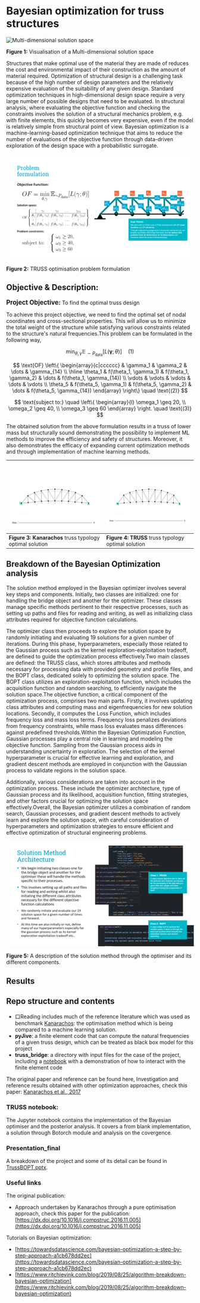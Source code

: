 # Bayesian optimization for truss structures

![Multi-dimensional solution space]("https://www.mathworks.com/help/examples/stats/win64/ParellelBayeianOptimizationExample_01.png")

**Figure 1:** Visualisation of a Multi-dimensional solution space

Structures that make optimal use of the material they are made of reduces the cost and environmental impact of their construction as the amount of material required. Optimization of structural design is a challenging task because of the high number of design parameters and the relatively expensive evaluation of the suitability of any given design. Standard optimization techniques in high-dimensional design space require a very large number of possible designs that need to be evaluated. In structural analysis, where evaluating the objective function and checking the constraints involves the solution of a structural mechanics problem, e.g. with finite elements, this quickly becomes very expensive, even if the model is relatively simple from structural point of view. Bayesian optimization is a machine-learning-based optimization technique that aims to reduce the number of evaluations of the objective function through data-driven exploration of the design space with a probabilistic surrogate.

![TRUSS optimal solution](reading/Figures/solution_approach/TrussBOPT_formulation.png)

**Figure 2:** TRUSS optimisation problem formulation

## Objective & Description:

<span style="font-size: larger;"><B>Project Objective:</B></span> To find the optimal truss design

To achieve this project objective, we need to find the optimal set of nodal coordinates and cross-sectional properties. This will allow us to minimize the total weight of the structure while satisfying various constraints related to the structure's natural frequencies.This problem can be formulated in the following way,

$$
\min_{\theta,\gamma} \mathbb{E}_{\sim P_{\text{data}}}[L(\mathbf{\gamma };\theta)] \quad \text{(1)}
$$

$$
\text{OF} \left\{
\begin{array}{c|cccccc}
& \gamma_1 & \gamma_2 & \dots & \gamma_{14} \\ \hline
\theta_1 & f(\theta_1, \gamma_1) & f(\theta_1, \gamma_2) & \dots & f(\theta_1, \gamma_{14}) \\
\vdots  & \vdots  & \vdots  & \dots  & \vdots \\
\theta_5 & f(\theta_5, \gamma_1) & f(\theta_5, \gamma_2) & \dots & f(\theta_5, \gamma_{14})
\end{array} 
\right\} \quad \text{(2)}
$$

$$
\text{subject to:} \quad \left\{
\begin{array}{l}
\omega_1 \geq 20, \\
\omega_2 \geq 40, \\
\omega_3 \geq 60
\end{array}
\right. \quad \text{(3)}
$$

The obtained solution from the above formulation results in a truss of lower mass but structurally sound demonstrating the possibility to implement ML methods to improve the efficiency and safety of structures. Moreover, it also demonstrates the efficacy of expanding current optimization methods and through implementation of machine learning methods.

| ![Kanarachos optimal Solution](reading/Figures/truss_solutions/Kanarachos_Opt.png) | ![TRUSS optimal solution](reading/Figures/truss_solutions/TRUSS_Opt.png) |
|----------------------------------------------------------------------------------------------------------|--------------------------------------------------------------------------------------------------|
|**Figure 3:** **Kanarachos** truss typology optimal solution  | **Figure 4:** **TRUSS** truss typology optimal solution  |

## Breakdown of the Bayesian Optimization analysis

The solution method employed in the Bayesian optimizer involves several key steps and components. Initially, two classes are initialized: one for handling the bridge object and another for the optimizer. These classes manage specific methods pertinent to their respective processes, such as setting up paths and files for reading and writing, as well as initializing class attributes required for objective function calculations.

The optimizer class then proceeds to explore the solution space by randomly initiating and evaluating 19 solutions for a given number of iterations. During this phase, hyperparameters, especially those related to the Gaussian process such as the kernel exploration-exploitation tradeoff, are defined to guide the optimization process effectively.Two main classes are defined: the TRUSS class, which stores attributes and methods necessary for processing data with provided geometry and profile files, and the BOPT class, dedicated solely to optimizing the solution space. The BOPT class utilizes an exploration-exploitation function, which includes the acquisition function and random searching, to efficiently navigate the solution space.The objective function, a critical component of the optimization process, comprises two main parts. Firstly, it involves updating class attributes and computing mass and eigenfrequencies for new solution locations. Secondly, it computes the Loss Function, which includes frequency loss and mass loss terms. Frequency loss penalizes deviations from frequency constraints, while mass loss evaluates mass differences against predefined thresholds.Within the Bayesian Optimization Function, Gaussian processes play a central role in learning and modeling the objective function. Sampling from the Gaussian process aids in understanding uncertainty in exploration. The selection of the kernel hyperparameter is crucial for effective learning and exploration, and gradient descent methods are employed in conjunction with the Gaussian process to validate regions in the solution space.

Additionally, various considerations are taken into account in the optimization process. These include the optimizer architecture, type of Gaussian process and its likelihood, acquisition function, fitting strategies, and other factors crucial for optimizing the solution space effectively.Overall, the Bayesian optimizer utilizes a combination of random search, Gaussian processes, and gradient descent methods to actively learn and explore the solution space, with careful consideration of hyperparameters and optimization strategies to ensure efficient and effective optimization of structural engineering problems.

![Description of the GIF](reading/Figures/solution_approach/TrussBOPT_EOP.gif)

**Figure 5:** A description of the solution method through the optimiser and its different components. 

## Results





## Repo structure and contents
- 口Reading includes much of the reference literature which was used as benchmark [Kanarachos](1-s2.0-S0045794916302036-main.pdf): the optimisation method which is being compared to a machine learning solution.
- **pyJive**: a finite element code that can compute the natural frequencies of a given truss design, which can be treated as black box model for this project
- **truss_bridge**: a directory with input files for the case of the project, including a [notebook](truss_bridge/truss_bridge.ipynb) with a demonstration of how to interact with the finite element code

The original paper and reference can be found here,
Investigation and reference results obtained with other optimization approaches, check this paper: [Kanarachos et al., 2017](https://dx.doi.org/10.1016/j.compstruc.2016.11.005)

### TRUSS notebook:
The Jupyter notebook contains the implementation of the Bayesian optimiser and the posterior analysis. It covers a from blank implementation, a solution through Botorch module and analysis on the covergence. 

### Presentation_final
A breakdown of the project and some of its detail can be found in [TrussBOPT.pptx](TRUSS1/TRUSS1/TrussBOPT_EOP.pptx).

### Useful links
The original publication:
- Approach undertaken by Kanarachos through a pure optimisation approach, check this paper for the publication: [https://dx.doi.org/10.1016/j.compstruc.2016.11.005](https://dx.doi.org/10.1016/j.compstruc.2016.11.005)

Tutorials on Bayesian optimization:
- [https://towardsdatascience.com/bayesian-optimization-a-step-by-step-approach-a1cb678dd2ec](https://towardsdatascience.com/bayesian-optimization-a-step-by-step-approach-a1cb678dd2ec)
- [https://www.ritchievink.com/blog/2019/08/25/algorithm-breakdown-bayesian-optimization](https://www.ritchievink.com/blog/2019/08/25/algorithm-breakdown-bayesian-optimization)
